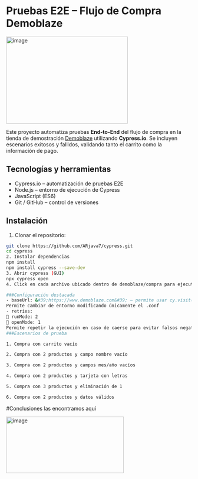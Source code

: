 # Pruebas E2E – Flujo de Compra Demoblaze
<img width="330" height="236" alt="image" src="https://github.com/user-attachments/assets/2a279aec-de07-41b0-8eea-444c80d16a9f" />

Este proyecto automatiza pruebas **End-to-End** del flujo de compra en la tienda de
demostración [Demoblaze](https://www.demoblaze.com/) utilizando **Cypress.io**.
Se incluyen escenarios exitosos y fallidos, validando tanto el carrito como la información de pago.

## Tecnologías y herramientas

- Cypress.io – automatización de pruebas E2E
- Node.js – entorno de ejecución de Cypress
- JavaScript (ES6)
- Git / GitHub – control de versiones

## Instalación

1. Clonar el repositorio:
```bash
git clone https://github.com/ARjava7/cypress.git
cd cypress
2. Instalar dependencias
npm install
npm install cypress --save-dev
3. Abrir cypress (GUI)
npx cypress open
4. Click en cada archivo ubicado dentro de demoblaze/compra para ejecutar cada prueba

###Configuración destacada
- baseUrl: &#39;https://www.demoblaze.com&#39; – permite usar cy.visit(&#39;/&#39;)
Permite cambiar de entorno modificando únicamente el .conf
- retries:
 runMode: 2
 openMode: 1
Permite repetir la ejecución en caso de caerse para evitar falsos negativos
###Escenarios de prueba

1. Compra con carrito vacío

2. Compra con 2 productos y campo nombre vacío

3. Compra con 2 productos y campos mes/año vacíos

4. Compra con 2 productos y tarjeta con letras

5. Compra con 3 productos y eliminación de 1

6. Compra con 2 productos y datos válidos
```
#Conclusiones las encontramos aquí

<img width="319" height="153" alt="image" src="https://github.com/user-attachments/assets/ab319645-ffd8-4f8f-9665-76fe1828c635" />
